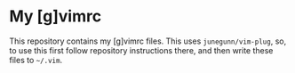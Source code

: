 # My [g]vimrc

This repository contains my [g]vimrc files. This uses `junegunn/vim-plug`, so, to use this
first follow repository instructions there, and then write these files to `~/.vim`.
